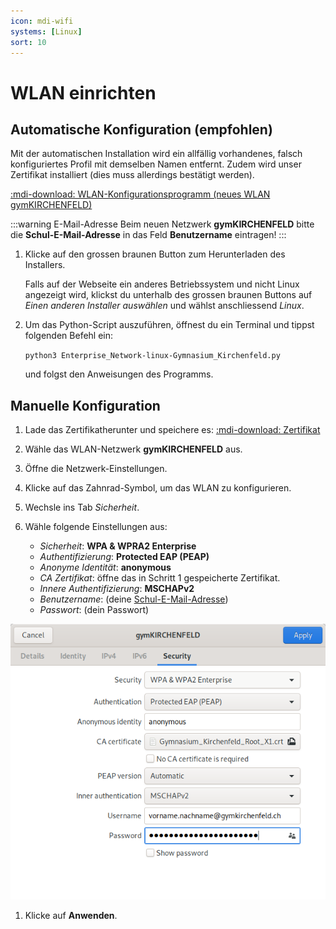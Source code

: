 ```yaml
---
icon: mdi-wifi
systems: [Linux]
sort: 10
---
```


# WLAN einrichten



## Automatische Konfiguration (empfohlen)

Mit der automatischen Installation wird ein allfällig vorhandenes, falsch konfiguriertes Profil mit demselben Namen entfernt. Zudem wird unser Zertifikat installiert (dies muss allerdings bestätigt werden).

[:mdi-download: WLAN-Konfigurationsprogramm (neues WLAN gymKIRCHENFELD)][1]

[1]: https://enterprise-wifi.net/?idp=572&profile=332

:::warning E-Mail-Adresse
Beim neuen Netzwerk __gymKIRCHENFELD__ bitte die **Schul-E-Mail-Adresse** in das Feld __Benutzername__ eintragen!
:::

1. Klicke auf den grossen braunen Button zum Herunterladen des Installers.

   Falls auf der Webseite ein anderes Betriebssystem und nicht Linux angezeigt wird, klickst du unterhalb des grossen braunen Buttons auf _Einen anderen Installer auswählen_ und wählst anschliessend _Linux_.
2. Um das Python-Script auszuführen, öffnest du ein Terminal und tippst folgenden Befehl ein:

   `python3 Enterprise_Network-linux-Gymnasium_Kirchenfeld.py`

   und folgst den Anweisungen des Programms.

## Manuelle Konfiguration

1. Lade das Zertifikatherunter und speichere es:
   [:mdi-download: Zertifikat][2]
2. Wähle das WLAN-Netzwerk **gymKIRCHENFELD** aus.
3. Öffne die Netzwerk-Einstellungen.
4. Klicke auf das Zahnrad-Symbol, um das WLAN zu konfigurieren.
5. Wechsle ins Tab _Sicherheit_.
6. Wähle folgende Einstellungen aus:

    - _Sicherheit_: **WPA & WPRA2 Enterprise**
    - _Authentifizierung_: **Protected EAP (PEAP)**
    - _Anonyme Identität_: **anonymous**
    - _CA Zertifikat_: öffne das in Schritt 1 gespeicherte Zertifikat.
    - _Innere Authentifizierung_: **MSCHAPv2**
    - _Benutzername_: (deine [Schul-E-Mail-Adresse](/byod/konto))
    - _Passwort_: (dein Passwort)

![](./wlan.png)

1. Klicke auf __Anwenden__.

[2]: https://media.mygymer.ch/wifi/Gymnasium_Kirchenfeld_Root_X1.crt
